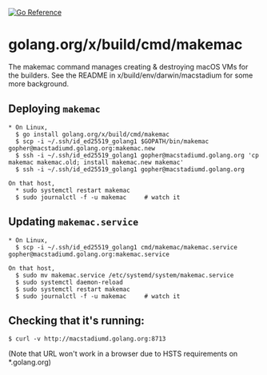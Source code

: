 [![Go Reference](https://pkg.go.dev/badge/golang.org/x/build/cmd/makemac.svg)](https://pkg.go.dev/golang.org/x/build/cmd/makemac)

# golang.org/x/build/cmd/makemac

The makemac command manages creating & destroying macOS VMs for the
builders. See the README in x/build/env/darwin/macstadium for some
more background.

## Deploying `makemac`

```
* On Linux,
  $ go install golang.org/x/build/cmd/makemac
  $ scp -i ~/.ssh/id_ed25519_golang1 $GOPATH/bin/makemac gopher@macstadiumd.golang.org:makemac.new
  $ ssh -i ~/.ssh/id_ed25519_golang1 gopher@macstadiumd.golang.org 'cp makemac makemac.old; install makemac.new makemac'
  $ ssh -i ~/.ssh/id_ed25519_golang1 gopher@macstadiumd.golang.org

On that host,
  * sudo systemctl restart makemac
  $ sudo journalctl -f -u makemac     # watch it
```

## Updating `makemac.service`

```
* On Linux,
  $ scp -i ~/.ssh/id_ed25519_golang1 cmd/makemac/makemac.service gopher@macstadiumd.golang.org:makemac.service

On that host,
  $ sudo mv makemac.service /etc/systemd/system/makemac.service
  $ sudo systemctl daemon-reload
  $ sudo systemctl restart makemac
  $ sudo journalctl -f -u makemac     # watch it
```

## Checking that it's running:

```
$ curl -v http://macstadiumd.golang.org:8713
```

(Note that URL won't work in a browser due to HSTS requirements on
 *.golang.org)
